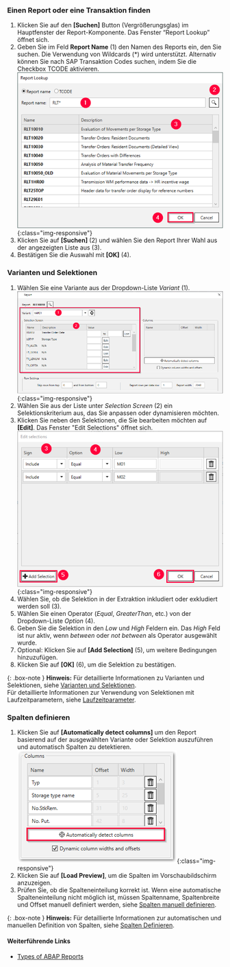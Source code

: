 ### Einen Report oder eine Transaktion finden
1. Klicken Sie auf den **[Suchen]** Button (Vergrößerungsglas) im Hauptfenster der Report-Komponente. Das Fenster “Report Lookup” öffnet sich.
2. Geben Sie im Feld **Report Name** (1) den Namen des Reports ein, den Sie suchen. Die Verwendung von Wildcards (*) wird unterstützt. 
Alternativ können Sie nach SAP Transaktion Codes suchen, indem Sie die Checkbox TCODE aktivieren.
![Look-Up-Report](/img/content/Look-Up-Report.png){:class="img-responsive"}
3. Klicken Sie auf **[Suchen]** (2) und wählen Sie den Report Ihrer Wahl aus der angezeigten Liste aus (3).
4. Bestätigen Sie die Auswahl mit **[OK]** (4).

### Varianten und Selektionen

1. Wählen Sie eine Variante aus der Dropdown-Liste *Variant* (1).
![Report-Variants-Section](/img/content/Report-Variants-Selection.png){:class="img-responsive"}
2. Wählen Sie aus der Liste unter *Selection Screen* (2) ein Selektionskriterium aus, das Sie anpassen oder dynamisieren möchten.
3. Klicken Sie neben den Selektionen, die Sie bearbeiten möchten auf **[Edit]**. Das Fenster "Edit Selections" öffnet sich.
![Report-Edit-Selections](/img/content/Report-Edit-Selections.png){:class="img-responsive"}
4. Wählen Sie, ob die Selektion in der Extraktion inkludiert oder exkludiert werden soll (3).
5. Wählen Sie einen Operator (*Equal*, *GreaterThan*, etc.) von der Dropdown-Liste *Option* (4). 
6. Geben Sie die Selektion in den *Low* und *High* Feldern ein. Das *High* Feld ist nur aktiv, wenn *between* oder *not between* als Operator ausgewählt wurde.
7. Optional: Klicken Sie auf **[Add Selection]** (5), um weitere Bedingungen hinzuzufügen.
8. Klicken Sie auf **[OK]** (6), um die Selektion zu bestätigen.

{: .box-note }
**Hinweis:** Für detaillierte Informationen zu Varianten und Selektionen, siehe [Varianten und Selektionen](./report-variants-and-selections).<br>
Für detaillierte Informationen zur Verwendung von Selektionen mit Laufzeitparametern, siehe [Laufzeitparameter](./report-edit-runtime-parameters).

### Spalten definieren

1. Klicken Sie auf **[Automatically detect columns]** um den Report basierend auf der ausgewählten Variante oder Selektion auszuführen und automatisch Spalten zu detektieren.
![Report-automatic-columns](/img/content/Report_new_automatic_columns.png){:class="img-responsive"}
2. Klicken Sie auf **[Load Preview]**, um die Spalten im Vorschaubildschirm anzuzeigen.
3. Prüfen Sie, ob die Spalteneinteilung korrekt ist. Wenn eine automatische Spalteneinteilung nicht möglich ist, müssen Spaltenname, Spaltenbreite und Offset manuell definiert werden, siehe [Spalten manuell definieren](./report-columns-define#spalten-manuell-definieren).

{: .box-note }
**Hinweis:** Für detaillierte Informationen zur automatischen und manuellen Definition von Spalten, siehe [Spalten Definieren](./report-columns-define).


#### Weiterführende Links
- [Types of ABAP Reports](https://wiki.scn.sap.com/wiki/display/ABAP/Types+of+Reports)
